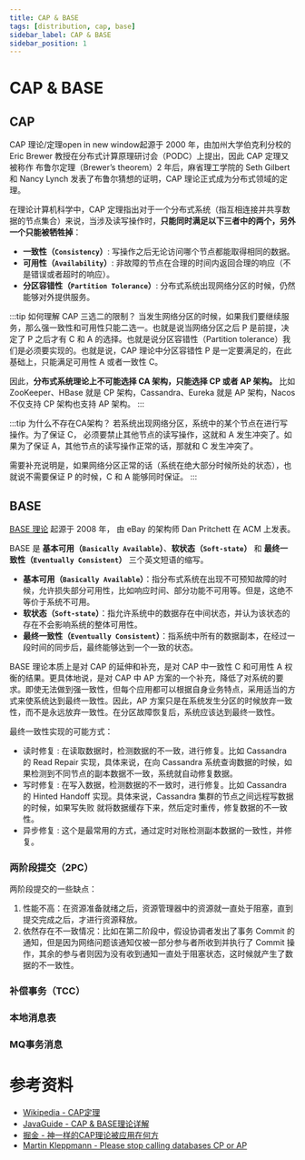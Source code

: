 ```yaml
---
title: CAP & BASE
tags: [distribution, cap, base]
sidebar_label: CAP & BASE
sidebar_position: 1
---
```


# CAP & BASE

## CAP

CAP 理论/定理open in new window起源于 2000 年，由加州大学伯克利分校的 Eric Brewer 教授在分布式计算原理研讨会（PODC）上提出，因此 CAP 定理又被称作 布鲁尔定理（Brewer’s theorem）2 年后，麻省理工学院的 Seth Gilbert 和 Nancy Lynch 发表了布鲁尔猜想的证明，CAP 理论正式成为分布式领域的定理。

在理论计算机科学中，CAP 定理指出对于一个分布式系统（指互相连接并共享数据的节点集合）来说，当涉及读写操作时，**只能同时满足以下三者中的两个，另外一个只能被牺牲掉**：

* **一致性（`Consistency`）**: 写操作之后无论访问哪个节点都能取得相同的数据。
* **可用性（`Availability`）**: 非故障的节点在合理的时间内返回合理的响应（不是错误或者超时的响应）。
* **分区容错性（`Partition Tolerance`）**: 分布式系统出现网络分区的时候，仍然能够对外提供服务。

:::tip 如何理解 CAP 三选二的限制？
当发生网络分区的时候，如果我们要继续服务，那么强一致性和可用性只能二选一。也就是说当网络分区之后 P 是前提，决定了 P 之后才有 C 和 A 的选择。也就是说分区容错性（Partition tolerance）我们是必须要实现的。也就是说，CAP 理论中分区容错性 P 是一定要满足的，在此基础上，只能满足可用性 A 或者一致性 C。

因此，**分布式系统理论上不可能选择 CA 架构，只能选择 CP 或者 AP 架构。** 比如 ZooKeeper、HBase 就是 CP 架构，Cassandra、Eureka 就是 AP 架构，Nacos 不仅支持 CP 架构也支持 AP 架构。
:::

:::tip 为什么不存在CA架构？
若系统出现网络分区，系统中的某个节点在进行写操作。为了保证 C， 必须要禁止其他节点的读写操作，这就和 A 发生冲突了。如果为了保证 A，其他节点的读写操作正常的话，那就和 C 发生冲突了。

需要补充说明是，如果网络分区正常的话（系统在绝大部分时候所处的状态），也就说不需要保证 P 的时候，C 和 A 能够同时保证。
:::

## BASE

[BASE 理论](https://dl.acm.org/doi/10.1145/1394127.1394128) 起源于 2008 年， 由 eBay 的架构师 Dan Pritchett 在 ACM 上发表。

BASE 是 **基本可用（`Basically Available`）**、**软状态（`Soft-state`）** 和 **最终一致性（`Eventually Consistent`）** 三个英文短语的缩写。

* **基本可用（`Basically Available`）**：指分布式系统在出现不可预知故障的时候，允许损失部分可用性，比如响应时间、部分功能不可用等。但是，这绝不等价于系统不可用。
* **软状态（`Soft-state`）**：指允许系统中的数据存在中间状态，并认为该状态的存在不会影响系统的整体可用性。
* **最终一致性（`Eventually Consistent`）**：指系统中所有的数据副本，在经过一段时间的同步后，最终能够达到一个一致的状态。

BASE 理论本质上是对 CAP 的延伸和补充，是对 CAP 中一致性 C 和可用性 A 权衡的结果。更具体地说，是对 CAP 中 AP 方案的一个补充，降低了对系统的要求。即使无法做到强一致性，但每个应用都可以根据自身业务特点，采用适当的方式来使系统达到最终一致性。因此，AP 方案只是在系统发生分区的时候放弃一致性，而不是永远放弃一致性。在分区故障恢复后，系统应该达到最终一致性。

最终一致性实现的可能方式：

* 读时修复 : 在读取数据时，检测数据的不一致，进行修复。比如 Cassandra 的 Read Repair 实现，具体来说，在向 Cassandra 系统查询数据的时候，如果检测到不同节点的副本数据不一致，系统就自动修复数据。
* 写时修复 : 在写入数据，检测数据的不一致时，进行修复。比如 Cassandra 的 Hinted Handoff 实现。具体来说，Cassandra 集群的节点之间远程写数据的时候，如果写失败 就将数据缓存下来，然后定时重传，修复数据的不一致性。
* 异步修复 : 这个是最常用的方式，通过定时对账检测副本数据的一致性，并修复。


### 两阶段提交（2PC）

两阶段提交的一些缺点：

1. 性能不高：在资源准备就绪之后，资源管理器中的资源就一直处于阻塞，直到提交完成之后，才进行资源释放。
2. 依然存在不一致情况：比如在第二阶段中，假设协调者发出了事务 Commit 的通知，但是因为网络问题该通知仅被一部分参与者所收到并执行了 Commit 操作，其余的参与者则因为没有收到通知一直处于阻塞状态，这时候就产生了数据的不一致性。

### 补偿事务（TCC）

### 本地消息表

### MQ事务消息

# 参考资料

* [Wikipedia - CAP定理](https://zh.wikipedia.org/wiki/CAP%E5%AE%9A%E7%90%86)
* [JavaGuide - CAP & BASE理论详解](https://javaguide.cn/distributed-system/protocol/cap-and-base-theorem.html)
* [掘金 - 神一样的CAP理论被应用在何方](https://juejin.cn/post/6844903936718012430)
* [Martin Kleppmann - Please stop calling databases CP or AP](https://martin.kleppmann.com/2015/05/11/please-stop-calling-databases-cp-or-ap.html)